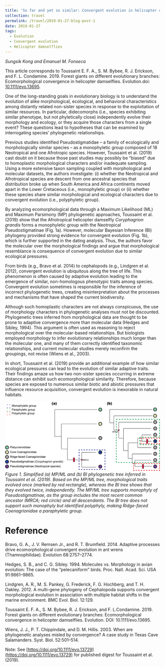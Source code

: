 ```yaml
---
title: 'So far and yet so similar: Convergent evolution in helicopter damselflies'
collection: travel
permalink: /travel/2019-01-27-blog-post-1
date: 2019-01-27
tags:
  - Evolution
  - Convergent evolution
  - Helicopter damselflies
---
```


*Sungsik Kong and Emanuel M. Fonseca*

This article corresponds to Toussaint E. F. A., S. M. Bybee, R. J. Erickson, and F. L. Condamine. 2019. Forest giants on different evolutionary branches: Ecomorphological convergence in helicopter damselflies. Evolution.doi: [10.1111/evo.13695](https://doi.org/10.1111/evo.13729).

One of the long-standing goals in evolutionary biology is to understand the evolution of alike morphological, ecological, and behavioral characteristics among distantly related non-sister species in response to the exploitation of similar resources. In particular, didecomorphs (i.e., species exhibiting similar phenotype, but not phyletically close) independently evolve their morphology and ecology, or they acquire those characters from a single event? These questions lead to hypotheses that can be examined by interrogating species’ phylogenetic relationships.

Previous studies identified Pseudostigmatidae – a family of ecologically and morphologically similar species – as a monophyletic group composed of 18 Neotropical and one Afrotropic species. However, Toussaint et al. (2019) cast doubt on it because those past studies may possibly be “biased” due to homoplastic morphological characters and/or inadequate sampling. Using a more extensive taxon sampling coupled with morphological and molecular datasets, the authors investigate: (i) whether the Neotropical and Afrotropical species are descent from one ancestral species that distribution broke up when South America and Africa continents moved apart in the Lower Cretaceous (i.e., monophyletic group) or (ii) whether these species share similar morphological and ecological characters due to convergent evolution (i.e., polyphyletic group).

By analyzing ecomorphological data through a Maximum Likelihood (ML) and Maximum Parsimony (MP) phylogenetic approaches, Toussaint et al. (2019) show that the Afrotropical helicopter damselfly *Coryphagrion grandis* forms a monophyletic group with the Neotropical Pseudostigmatinae (Fig. 1a). However, molecular Bayesian Inference (BI) phylogeny provided strong evidence for convergent evolution (Fig. 1b), which is further supported in the dating analysis. Thus, the authors favor the molecular over the morphological findings and argue that morphological resemblance is consequence of convergent evolution due to similar ecological pressures.

From birds (e.g., Bravo et al. 2014) to cephalopods (e.g., Lindgren et al. 2012), convergent evolution is ubiquitous along the tree of life. This phenomenon is often caused by adaptive evolution leading to the emergence of similar, non-homologous phenotypic traits among species. Convergent evolution sometimes is responsible for the inference of incorrect phylogenetic trees, creating misinterpretation about the processes and mechanisms that have shaped the current biodiversity.

Although such homoplastic characters are not always conspicuous, the use of morphology characters in phylogenetic analyses must not be discounted. Phylogenetic trees inferred from morphological data are thought to be prone to adaptive convergence more than molecular data (Hedges and Sibley, 1994). This argument is often used as reasoning to reject morphological over the molecular-based relationships. But biologists employed morphology to infer evolutionary relationships much longer than the molecular one, and many of them correctly identified taxonomic relationships, and current molecular studies merely reconfirm the groupings, not revise (Wiens et al., 2003).

In short, Toussaint et al. (2019) provide an additional example of how similar ecological pressures can lead to the evolution of similar adaptive traits. Their findings amaze us how two non-sister species occurring in extreme distance can exhibit such ecomorphological similarity. Therefore, because species are exposed to numerous similar biotic and abiotic pressures that influence resource acquisition, convergent evolution is inexorable in natural habitats.

![](/images/kong-digest-figure-1-27-2-2019.png)
*Figure 1. Simplified (a) MP/ML and (b) BI phylogenetic tree inferred in Toussaint et al. (2019). Based on the MP/ML tree, morphological traits evolved once (marked by red rectangle), whereas the BI tree shows that they evolved twice, independently. The MP/ML tree supports monophyly of Pseudostigmatinae, as the group includes the most recent common ancestor (MRCA; red circle) and all descendants. The BI tree does not support such monophyly but identified polyphyly, making Ridge-faced Coenagrionidae a paraphyletic group.*

# Reference

Bravo, G. A., J. V. Remsen Jr., and R. T. Brumfield. 2014. Adaptive processes drive ecomorphological convergent evolution in ant wrens (Thamnophilidae). Evolution 68:2757–2774.

Hedges, S. B., and C. G. Sibley. 1994. Molecules vs. Morphology in avian evolution: The case of the “pelecaniform” birds. Proc. Natl. Acad. Sci. USA 91:9861–9865.

Lindgren, A. R., M. S. Pankey, G. Frederick, F. G. Hochberg, and T. H. Oakley. 2012. A multi-gene phylogeny of Cephalopoda supports convergent morphological evolution in association with multiple habitat shifts in the marine environment. BMC Evol. Biol. 12:129.

Toussaint E. F. A., S. M. Bybee, R. J. Erickson, and F. L.Condamine. 2019. Forest giants on different evolutionary branches: Ecomorphological convergence in helicopter damselflies. Evolution. DOI: 10.1111/evo.13695.

Wiens, J. J., P. T. Chippindale, and D. M. Hillis. 2003. When are phylogenetic analyses misled by convergence? A case study in Texas Cave Salamanders. Syst. Biol. 52:501–514.

Note: See [https://doi.org/10.1111/evo.13729](https://doi.org/10.1111/evo.13729) for published digest for Toussaint et al. (2019).
